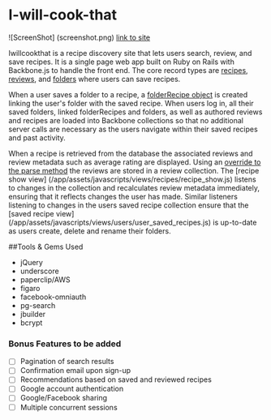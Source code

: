 # I-will-cook-that
![ScreenShot] (screenshot.png)
[link to site]( http://www.iwillcookthat.com)

Iwillcookthat is a recipe discovery site that lets users search, review, and save recipes. It is a single page web app built on Ruby on Rails with Backbone.js to handle the front end. The core record types are [recipes](/app/models/recipe.rb), [reviews](/app/models/review.rb), and [folders](/app/models/folder.rb) where users can save recipes.  

When a user saves a folder to a recipe, a [folderRecipe object](/app/models/folder_recipe.rb) is created linking the user's folder with the saved recipe.  When users log in, all their saved folders, linked folderRecipes and folders, as well as authored reviews and recipes are loaded into Backbone collections so that no additional server calls are necessary as the users navigate within their saved recipes and past activity.

When a recipe is retrieved from the database the associated reviews and review metadata such as average rating are displayed.  Using an [override to the parse method](/app/assets/javascripts/models/recipe.js) the reviews are stored in a review collection.  The [recipe show view] (/app/assets/javascripts/views/recipes/recipe_show.js) listens to changes in the collection and recalculates review metadata immediately, ensuring that it reflects changes the user has made. Similar listeners listening to changes in the users saved recipe collection ensure that the [saved recipe view] (/app/assets/javascripts/views/users/user_saved_recipes.js) is up-to-date as users create, delete and rename their folders.


##Tools  & Gems Used
* jQuery
* underscore
* paperclip/AWS
* figaro
* facebook-omniauth
* pg-search
* jbuilder
* bcrypt

### Bonus Features to be added
- [ ] Pagination of search results
- [ ] Confirmation email upon sign-up
- [ ] Recommendations based on saved and reviewed recipes
- [ ] Google account authentication
- [ ] Google/Facebook sharing
- [ ] Multiple concurrent sessions
